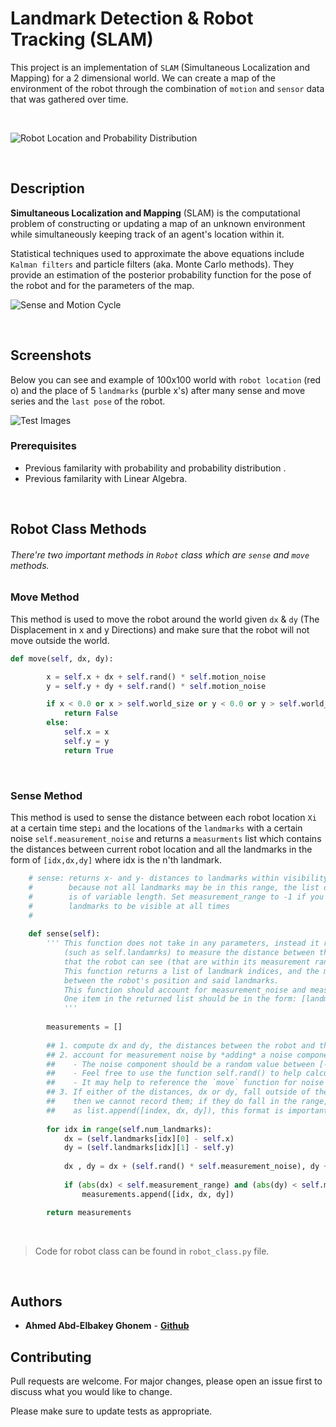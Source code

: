 # Landmark Detection & Robot Tracking (SLAM) 

This project is an implementation of ```SLAM``` (Simultaneous Localization and Mapping) for a 2 dimensional world. We can create a map of the environment of the robot through the combination of ```motion``` and ```sensor``` data that was gathered over time.

<br />


![Robot Location and Probability Distribution](https://video.udacity-data.com/topher/2018/May/5b073c5a_prob-dists/prob-dists.png)



<br />

## Description 

**Simultaneous Localization and Mapping** (SLAM) is the computational problem of constructing or updating a map of an unknown environment while simultaneously keeping track of an agent's location within it.

Statistical techniques used to approximate the above equations include ```Kalman filters``` and particle filters (aka. Monte Carlo methods). They provide an estimation of the posterior probability function for the pose of the robot and for the parameters of the map. 

![Sense and Motion Cycle](https://i.ibb.co/5W4tW3P/sense-move.png) 

<br />


## Screenshots

Below you can see and example of 100x100 world with ```robot location``` (red o) and the place of 5 ```landmarks``` (purble x's) after many sense and move series and the ```last pose``` of the robot.

![Test Images](https://i.ibb.co/vwRjwJs/Screen-Shot-2020-05-14-at-6-07-18-PM.png)



### Prerequisites

* Previous familarity with probability and probability distribution .
* Previous familarity with Linear Algebra.


<br />

## Robot Class Methods 

###### There're two important methods in ```Robot``` class which are ```sense``` and ```move``` methods.



### Move Method 

This method is used to move the robot around the world given ```dx``` & ```dy``` (The Displacement in x and y Directions) and make sure that the robot will not move outside the world.

```python
def move(self, dx, dy):

        x = self.x + dx + self.rand() * self.motion_noise
        y = self.y + dy + self.rand() * self.motion_noise

        if x < 0.0 or x > self.world_size or y < 0.0 or y > self.world_size:
            return False
        else:
            self.x = x
            self.y = y
            return True
```
<br/>


### Sense Method 

This method is used to sense the distance between each robot location ```Xi``` at a certain time step```i``` and the locations of the ```landmarks``` with a certain noise ```self.measurement_noise``` and returns a ```measurments``` list which contains the distances between current robot location and all the landmarks in the form of  ```[idx,dx,dy]``` where idx is the n'th landmark.


```python
    # sense: returns x- and y- distances to landmarks within visibility range
    #        because not all landmarks may be in this range, the list of measurements
    #        is of variable length. Set measurement_range to -1 if you want all
    #        landmarks to be visible at all times
    #
    
    def sense(self):
        ''' This function does not take in any parameters, instead it references internal variables
            (such as self.landamrks) to measure the distance between the robot and any landmarks
            that the robot can see (that are within its measurement range).
            This function returns a list of landmark indices, and the measured distances (dx, dy)
            between the robot's position and said landmarks.
            This function should account for measurement_noise and measurement_range.
            One item in the returned list should be in the form: [landmark_index, dx, dy].
            '''
           
        measurements = []
 
        ## 1. compute dx and dy, the distances between the robot and the landmark
        ## 2. account for measurement noise by *adding* a noise component to dx and dy
        ##    - The noise component should be a random value between [-1.0, 1.0)*measurement_noise
        ##    - Feel free to use the function self.rand() to help calculate this noise component
        ##    - It may help to reference the `move` function for noise calculation
        ## 3. If either of the distances, dx or dy, fall outside of the internal var, measurement_range
        ##    then we cannot record them; if they do fall in the range, then add them to the measurements list
        ##    as list.append([index, dx, dy]), this format is important for data creation done later       
        
        for idx in range(self.num_landmarks):
            dx = (self.landmarks[idx][0] - self.x)
            dy = (self.landmarks[idx][1] - self.y)
            
            dx , dy = dx + (self.rand() * self.measurement_noise), dy + (self.rand() * self.measurement_noise)
            
            if (abs(dx) < self.measurement_range) and (abs(dy) < self.measurement_range):
                measurements.append([idx, dx, dy])

        return measurements
```
<br />

> Code for robot class can be found in ```robot_class.py``` file.

<br />

## Authors

* **Ahmed Abd-Elbakey Ghonem** - [**Github**](https://github.com/3ba2ii)


## Contributing
Pull requests are welcome. For major changes, please open an issue first to discuss what you would like to change.

Please make sure to update tests as appropriate.






